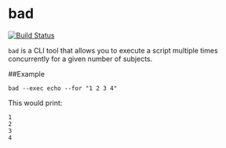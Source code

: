 bad
======================
[![Build Status](https://travis-ci.org/jsdevel/node-bad.png)](https://travis-ci.org/jsdevel/node-bad)

`bad` is a CLI tool that allows you to execute a script multiple times concurrently
for a given number of subjects.

##Example
````
bad --exec echo --for "1 2 3 4"
````

This would print:
````
1
2
3
4
````
